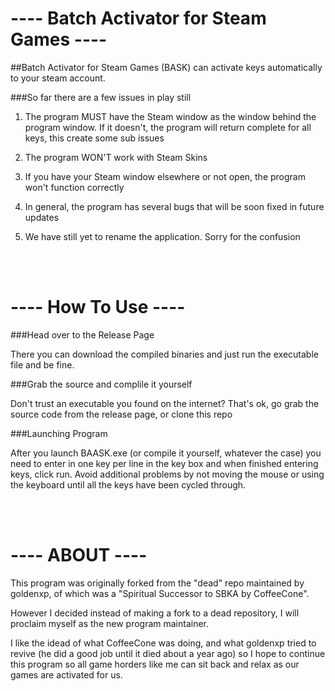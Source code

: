 # ---- Batch Activator for Steam Games ----

##Batch Activator for Steam Games (BASK) can activate keys automatically to your steam account.

###So far there are a few issues in play still
1. The program MUST have the Steam window as the window behind the program window. If it doesn't, the program will return complete for all keys, this create some sub issues
1. The program WON'T work with Steam Skins
2. If you have your Steam window elsewhere or not open, the program won't function correctly
3. In general, the program has several bugs that will be soon fixed in future updates

2. We have still yet to rename the application. Sorry for the confusion

<br /><br />
# ---- How To Use ----

###Head over to the Release Page

There you can download the compiled binaries and just run the executable file and be fine.

###Grab the source and complile it yourself

Don't trust an executable you found on the internet? That's ok, go grab the source code from the release page, or clone this repo

###Launching Program

After you launch BAASK.exe (or compile it yourself, whatever the case) you need to enter in one key per line in the key box and when finished entering keys, click run.
Avoid additional problems by not moving the mouse or using the keyboard until all the keys have been cycled through.

<br /><br />
# ---- ABOUT ----

This program was originally forked from the "dead" repo maintained by goldenxp, of which was a "Spiritual Successor to SBKA by CoffeeCone".

However I decided instead of making a fork to a dead repository, I will proclaim myself as the new program maintainer.

I like the idead of what CoffeeCone was doing, and what goldenxp tried to revive (he did a good job until it died about a year ago)
so I hope to continue this program so all game horders like me can sit back and relax as our games are activated for us.

